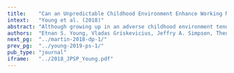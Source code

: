 ```yaml
---
title:    "Can an Unpredictable Childhood Environment Enhance Working Memory? Testing the Sensitized-Specialization Hypothesis."
intext:   "Young et al. (2018)"
abstract: "Although growing up in an adverse childhood environment tends to impair cognitive functions, evolutionary-developmental theory suggests that this might be only one part of the story. A person's mind may instead become developmentally specialized and potentially enhanced for solving problems in the types of environments in which the person grew up. In the current research, we tested whether these specialized advantages in cognitive function might be sensitized to emerge in currently uncertain contexts. We refer to this as the sensitized-specialization hypothesis. We conducted experimental tests of this hypothesis in the domain of working memory, examining how growing up in unpredictable versus predictable environments affects different facets of working memory. Although growing up in an unpredictable environment is typically associated with impairments in working memory, we show that this type of environment is positively associated with those aspects of working memory that are useful in rapidly changing environments. Importantly, these effects emerged only when the current context was uncertain. These theoretically derived findings suggest that childhood environments shape, rather than uniformly impair, cognitive functions."
authors:  "Etnan S. Young, Vladas Griskevicius, Jeffry A. Simpson, Theodore E. A. Waters, & Chiraag Mittal"
next_pg:  "../martin-2018-dp-1/"
prev_pg:  "../young-2019-ps-1/"
pub_type: "journal"
iframe:   "../2018_JPSP_Young.pdf"
---
```

